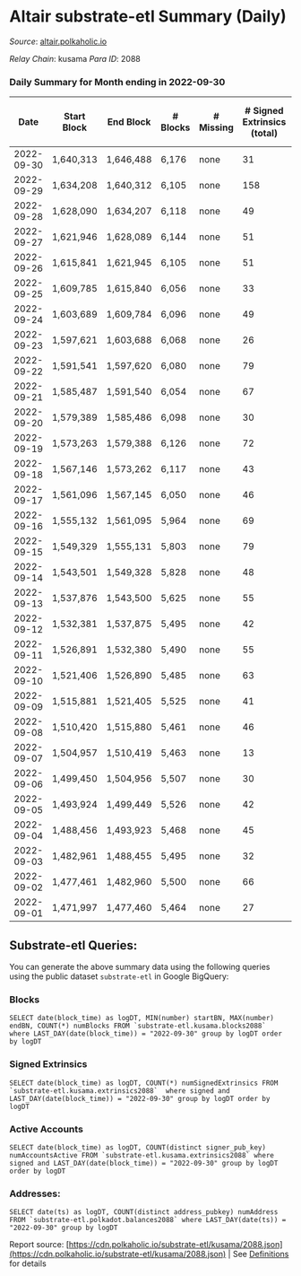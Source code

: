 # Altair substrate-etl Summary (Daily)

_Source_: [altair.polkaholic.io](https://altair.polkaholic.io)

*Relay Chain*: kusama
*Para ID*: 2088



### Daily Summary for Month ending in 2022-09-30


| Date | Start Block | End Block | # Blocks | # Missing | # Signed Extrinsics (total) | # Active Accounts | # Addresses with Balances | # Events | # Transfers | # XCM Transfers In | # XCM Transfers Out |
| ---- | ----------- | --------- | -------- | --------- | --------------------------- | ----------------- | ------------------------- | -------- | ----------- | ------------------ | ------------------- |
| 2022-09-30 | 1,640,313 | 1,646,488 | 6,176 | none  | 31 | 28 | 29,140 | 12,565 | 4 ($40.25) |   | 2 ($28.32) |
| 2022-09-29 | 1,634,208 | 1,640,312 | 6,105 | none  | 158 | 90 |  | 13,331 | 68 ($2,156.83) |   | 1 ($0.57) |
| 2022-09-28 | 1,628,090 | 1,634,207 | 6,118 | none  | 49 | 39 |  | 12,628 | 24 ($4,485.33) | 4 ($875.08) | 4 ($14.27) |
| 2022-09-27 | 1,621,946 | 1,628,089 | 6,144 | none  | 51 | 38 |  | 12,659 | 17 ($2,168.16) | 2 ($819.51) | 2 ($252.44) |
| 2022-09-26 | 1,615,841 | 1,621,945 | 6,105 | none  | 51 | 32 |  | 12,574 | 12 ($8,472.18) |   | 1 ($1,029.65) |
| 2022-09-25 | 1,609,785 | 1,615,840 | 6,056 | none  | 33 | 23 |  | 12,366 | 16 ($545.13) |   | 1 ($103.43) |
| 2022-09-24 | 1,603,689 | 1,609,784 | 6,096 | none  | 49 | 28 |  | 12,569 | 25 ($3,617.80) | 3 ($1,223.95) | 10 ($929.01) |
| 2022-09-23 | 1,597,621 | 1,603,688 | 6,068 | none  | 26 | 20 |  | 12,372 | 10 ($45.11) | 1 ($0.13) |   |
| 2022-09-22 | 1,591,541 | 1,597,620 | 6,080 | none  | 79 | 41 |  | 12,722 | 23 ($1,039.92) | 1 ($104.53) | 2 ($210.70) |
| 2022-09-21 | 1,585,487 | 1,591,540 | 6,054 | none  | 67 | 39 |  | 12,597 | 28 ($775.32) | 2 ($209.44) |   |
| 2022-09-20 | 1,579,389 | 1,585,486 | 6,098 | none  | 30 | 26 |  | 12,386 | 15 ($1,475.05) | 2 ($521.00) | 2 ($184.16) |
| 2022-09-19 | 1,573,263 | 1,579,388 | 6,126 | none  | 72 | 31 | 29,114 | 12,557 | 15 ($16,676.83) |   |   |
| 2022-09-18 | 1,567,146 | 1,573,262 | 6,117 | none  | 43 | 33 | 29,113 | 12,465 | 25 ($3,019.83) | 3 ($220.63) | 2 ($1.21) |
| 2022-09-17 | 1,561,096 | 1,567,145 | 6,050 | none  | 46 | 30 | 29,113 | 12,297 | 20 ($4,038.12) |   |   |
| 2022-09-16 | 1,555,132 | 1,561,095 | 5,964 | none  | 69 | 32 | 29,111 | 12,232 | 48 ($8,220.86) | 1 ($908.53) | 5 ($1,277.29) |
| 2022-09-15 | 1,549,329 | 1,555,131 | 5,803 | none  | 79 | 55 | 29,109 | 11,976 | 44 ($2,146.31) |   | 2 ($42.24) |
| 2022-09-14 | 1,543,501 | 1,549,328 | 5,828 | none  | 48 | 32 | 29,103 | 11,878 | 23 ($4,199.15) | 1 ($955.69) | 2 ($1,039.10) |
| 2022-09-13 | 1,537,876 | 1,543,500 | 5,625 | none  | 55 | 25 | 29,103 | 11,502 | 38 ($14,912.69) |   | 1 ($135.95) |
| 2022-09-12 | 1,532,381 | 1,537,875 | 5,495 | none  | 42 | 27 | 29,103 | 11,178 | 21 ($6,784.55) | 1 ($595.60) |   |
| 2022-09-11 | 1,526,891 | 1,532,380 | 5,490 | none  | 55 | 32 |  | 11,258 | 37 ($10,052.95) | 5 ($3,216.03) | 3 ($1,026.86) |
| 2022-09-10 | 1,521,406 | 1,526,890 | 5,485 | none  | 63 | 34 |  | 11,260 | 37 ($2,537.07) | 5 ($687.73) | 1 ($261.07) |
| 2022-09-09 | 1,515,881 | 1,521,405 | 5,525 | none  | 41 | 29 |  | 11,236 | 21 ($395.99) | 1 ($7.94) |   |
| 2022-09-08 | 1,510,420 | 1,515,880 | 5,461 | none  | 46 | 28 | 29,094 | 11,126 | 23 ($10,974.44) | 1 ($24.14) |   |
| 2022-09-07 | 1,504,957 | 1,510,419 | 5,463 | none  | 13 | 12 | 29,093 | 10,986 | 5 ($163.96) |   |   |
| 2022-09-06 | 1,499,450 | 1,504,956 | 5,507 | none  | 30 | 24 | 29,092 | 11,152 | 7 ($367.64) | 2 ($274.09) | 3 ($47.93) |
| 2022-09-05 | 1,493,924 | 1,499,449 | 5,526 | none  | 42 | 28 | 29,091 | 11,262 | 14 ($5,566.00) | 3 ($21,040.94) | 2 ($60.08) |
| 2022-09-04 | 1,488,456 | 1,493,923 | 5,468 | none  | 45 | 29 | 29,089 | 11,148 | 24 ($2,474.40) | 1 ($0.13) | 8 ($1,096.51) |
| 2022-09-03 | 1,482,961 | 1,488,455 | 5,495 | none  | 32 | 22 | 29,087 | 11,166 | 16 ($2,475.31) | 6 ($95.28) | 5 ($1,223.87) |
| 2022-09-02 | 1,477,461 | 1,482,960 | 5,500 | none  | 66 | 44 | 29,085 | 11,290 | 31 ($4,085.96) |   | 5 ($1,054.14) |
| 2022-09-01 | 1,471,997 | 1,477,460 | 5,464 | none  | 27 | 23 | 29,086 | 11,070 | 12 ($1,565.49) | 2 ($35.71) | 4 ($738.48) |

## Substrate-etl Queries:
You can generate the above summary data using the following queries using the public dataset `substrate-etl` in Google BigQuery:


### Blocks
```
SELECT date(block_time) as logDT, MIN(number) startBN, MAX(number) endBN, COUNT(*) numBlocks FROM `substrate-etl.kusama.blocks2088`  where LAST_DAY(date(block_time)) = "2022-09-30" group by logDT order by logDT
```


### Signed Extrinsics
```
SELECT date(block_time) as logDT, COUNT(*) numSignedExtrinsics FROM `substrate-etl.kusama.extrinsics2088`  where signed and LAST_DAY(date(block_time)) = "2022-09-30" group by logDT order by logDT
```


### Active Accounts
```
SELECT date(block_time) as logDT, COUNT(distinct signer_pub_key) numAccountsActive FROM `substrate-etl.kusama.extrinsics2088` where signed and LAST_DAY(date(block_time)) = "2022-09-30" group by logDT order by logDT
```


### Addresses:
```
SELECT date(ts) as logDT, COUNT(distinct address_pubkey) numAddress FROM `substrate-etl.polkadot.balances2088` where LAST_DAY(date(ts)) = "2022-09-30" group by logDT
```



Report source: [https://cdn.polkaholic.io/substrate-etl/kusama/2088.json](https://cdn.polkaholic.io/substrate-etl/kusama/2088.json) | See [Definitions](/DEFINITIONS.md) for details
